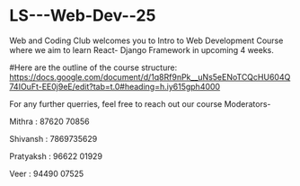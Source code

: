 # LS---Web-Dev--25
Web and Coding Club welcomes you to Intro to Web Development Course where we aim to learn React- Django Framework in upcoming 4 weeks.

#Here are the outline of the course structure:
https://docs.google.com/document/d/1q8Rf9nPk__uNs5eENoTCQcHU604Q74IOuFt-EE0j9eE/edit?tab=t.0#heading=h.iy615gph4000

For any further querries, feel free to reach out our course Moderators-


Mithra :  87620 70856

Shivansh : 7869735629

Pratyaksh : 96622 01929

Veer : 94490 07525
